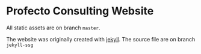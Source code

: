 # Profecto Consulting Website

All static assets are on branch `master`.

The website was originally created with [jekyll](https://jekyllrb.com). The source file are on branch `jekyll-ssg`

